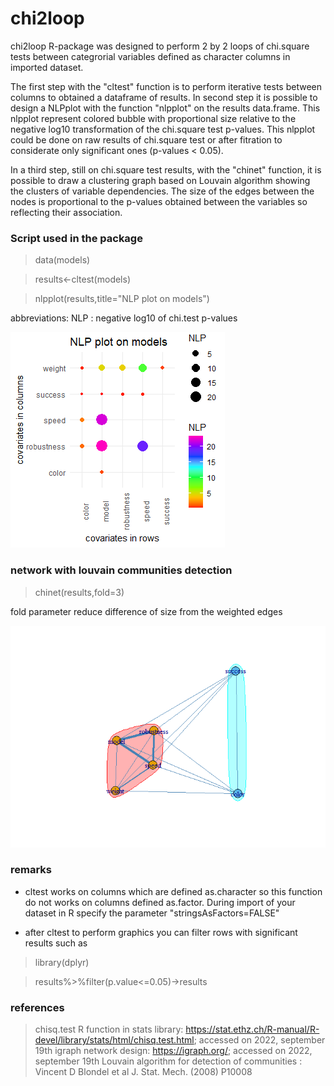# chi2loop

chi2loop R-package was designed to perform 2 by 2 loops of chi.square tests between categrorial variables defined as character columns in imported dataset. 

The first step with the "cltest" function is to perform iterative tests between columns to obtained a dataframe of results.
In second step it is possible to design a NLPplot with the function "nlpplot" on the results data.frame. This nlpplot represent colored bubble with proportional size relative to the negative log10 transformation of the chi.square test p-values. This nlpplot could be done on raw results of chi.square test or after fitration to considerate only significant ones (p-values < 0.05).

In a third step, still on chi.square test results, with the "chinet" function, it is possible to draw a clustering graph based on Louvain algorithm showing the clusters of variable dependencies. The size of the edges between the nodes is proportional to the p-values obtained between the variables so reflecting their association.

### Script used in the package

> data(models)

> results<-cltest(models)

> nlpplot(results,title="NLP plot on models")

abbreviations: NLP : negative log10 of chi.test p-values

![nlpplot](https://github.com/cdesterke/chi2loop/blob/main/nlpplot.png)

### network with louvain communities detection
> chinet(results,fold=3)

fold parameter reduce difference of size from the weighted edges

![chinet2](https://github.com/cdesterke/chi2loop/blob/main/chinet2.png)

### remarks

- cltest works on columns which are defined as.character so this function do not works on columns defined as.factor. During import of your dataset in R specify the parameter "stringsAsFactors=FALSE" 

- after cltest to perform graphics you can filter rows with significant results such as

> library(dplyr)

> results%>%filter(p.value<=0.05)->results

### references

> chisq.test R function in stats library: https://stat.ethz.ch/R-manual/R-devel/library/stats/html/chisq.test.html; accessed on 2022, september 19th 
> igraph network design: https://igraph.org/; accessed on 2022, september 19th 
> Louvain algorithm for detection of communities : Vincent D Blondel et al J. Stat. Mech. (2008) P10008
